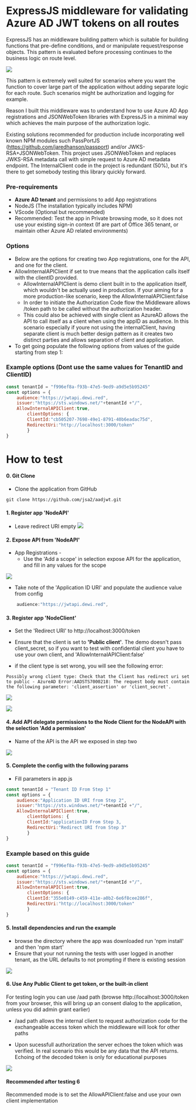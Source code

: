 ExpressJS middleware for validating Azure AD JWT tokens on all routes
===
ExpressJS has an middleware building pattern which is suitable for building functions that pre-define conditions, and or manipulate request/response objects. This pattern is evaluated before processing continues to the business logic on route level. 

![](img/Flow.png)

This pattern is extremely well suited for scenarios where you want the function to cover large part of the application without adding separate logic for each route. Such scenarios might be authorization and logging for example.


 Reason I built this middleware was to understand how to use Azure AD App registrations and JSONWebToken libraries with ExpressJS in a minimal way which achieves the main purpose of the authorization logic. 

Existing solutions recommended for production include incorporating well known NPM modules such PassPortJS (https://github.com/jaredhanson/passport) and/or JWKS-RSA+JSONWebToken. 
This project uses JSONWebToken and replaces JWKS-RSA metadata call with simple request to Azure AD metadata endpoint. The InternalClient code in the project is redundant (50%), but it's there to get somebody testing this library quickly forward.


### Pre-requirements
- **Azure AD tenant** and permissions to add App registrations
- NodeJS (The installation typically includes NPM)
- VScode (Optional but recommended)
- Recommended: Test the app in Private browsing mode, so it does not use your existing sign-in context (If are part of Office 365 tenant, or maintain other Azure AD related environments)

###  Options
- Below are the options for creating two App registrations, one for the API, and one for the client.
- AllowInternalAPIClient if set to true means that the application calls itself with the clientID provided.
    - AllowInternalAPIClient is demo client built in to the application itself, which wouldn't be actually used in production. If your aiming for a more production-like scenario, keep the AllowInternalAPIClient:false
    - In order to initiate the Authorization Code flow the Middleware allows /token path to be called without the authorization header. 
    - This could also be achieved with single client as AzureAD allows the API to call itself as a client when using the appID as audience. In this scenario especially if youre not using the internalClient, having separate client is much better design pattern as it creates two distinct parties and allows separation of client and application. 
- To get going populate the following options from values of the guide starting from step 1:

### Example options (Dont use the same values for TenantID and ClientID)

```javascript
const tenantId = "f996ef8a-f93b-47e5-9ed9-a9d5e5b95245"
const options = {
    audience:"https://jwtapi.dewi.red",
    issuer:"https://sts.windows.net/"+tenantId +"/",
    AllowInternalAPIClient:true,
        clientOptions: {
        ClientId:"cb505207-7698-49e1-8791-40b6eadac75d",
        RedirectUri:"http://localhost:3000/token"
        }
}
```


# How to test
#### 0. Git Clone
- Clone the application from GitHub 
```
git clone https://github.com/jsa2/aadjwt.git
```
#### 1. Register app 'NodeAPI' 
- Leave redirect URI empty 
![](/img/CreateNodeAPI.png)
#### 2. Expose API from 'NodeAPI'
- App Registrations - 
    - Use the 'Add a scope' in selection expose API for the application, and fill in any values for the scope

![](img/exposeApiName.png)

- Take note of the 'Application ID URI' and populate the audience value from config 
```javascript
    audience:"https://jwtapi.dewi.red",
```


#### 3. Register app 'NodeClient'
- Set the 'Redirect URI' to http://localhost:3000/token
- Ensure that the client is set to **'Public client'**. The demo doesn't pass client_secret, so if you want to test with confidential client you have to use your own client, and 'AllowInternalAPIClient:false'

- if the client type is set wrong, you will see the following error:

```
Possibly wrong client type: Check that the Client has redirect uri set to public - AzureAD Error:AADSTS7000218: The request body must contain the following parameter: 'client_assertion' or 'client_secret'.
```
![](img/CreateClient.png)

![](img/ClientAndTenantProperties.png)

#### 4. Add API delegate permissions to the Node Client for the NodeAPI with the selection 'Add a permission'

- Name of the API is the API we exposed in step two

![](img/ClientDelegateAPI.png)




#### 5. Complete the config with the following params

- Fill parameters in app.js
```javascript
const tenantId = "Tenant ID From Step 1"
const options = {
    audience:"Application ID URI from Step 2",
    issuer:"https://sts.windows.net/"+tenantId +"/",
    AllowInternalAPIClient:true,
        clientOptions: {
        ClientId:"applicationID From Step 3,
        RedirectUri:"Redirect URI from Step 3"
        }
}
```

### Example based on this guide
```javascript
const tenantId = "f996ef8a-f93b-47e5-9ed9-a9d5e5b95245"
const options = {
    audience:"https://jwtapi.dewi.red",
    issuer:"https://sts.windows.net/"+tenantId +"/",
    AllowInternalAPIClient:true,
        clientOptions: {
        ClientId:"355e0149-c459-411e-a0b2-6e6f8cee286f",
        RedirectUri:"http://localhost:3000/token"
        }
}
```

#### 5. Install dependencies and run the example
- browse the directory where the app was downloaded run 'npm install' and then  'npm start'
- Ensure that your not running the tests with user logged in another tenant, as the URL defaults to not prompting if there is existing session

![](/img/NPM.PNG)

#### 6. Use Any Public Client to get token, or the built-in client
For testing login you can use /aad path (browse http://localhost:3000/token from your browser, this will bring up an consent dialog to the application, unless you did admin grant earlier) 
- /aad path allows the internal client to request authorization code for the exchangeable access token which the middleware will look for other paths

- Upon sucessfull authorization the server echoes the token which was verified. In real scenario this would be any data that the API returns. Echoing of the decoded token is only for educational purposes


![](/img/SvrResponse.png)

#### Recommended after testing 6
Recommended mode is to set the AllowAPIClient:false and use your own client implementation

